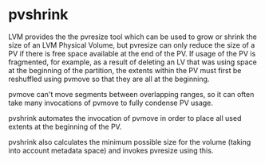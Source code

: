 # pvshrink

LVM provides the the pvresize tool which can be used to grow or shrink the size
of an LVM Physical Volume, but pvresize can only reduce the size of a PV if
there is free space available at the end of the PV.  If usage of the PV is
fragmented, for example, as a result of deleting an LV that was using space at
the beginning of the partition, the extents within the PV must first be
reshuffled using pvmove so that they are all at the beginning.  

pvmove can't move segments between overlapping ranges, so it can often take
many invocations of pvmove to fully condense PV usage.

pvshrink automates the invocation of pvmove in order to place all used extents
at the beginning of the PV.

pvshrink also calculates the minimum possible size for the volume (taking into
account metadata space) and invokes pvresize using this.
